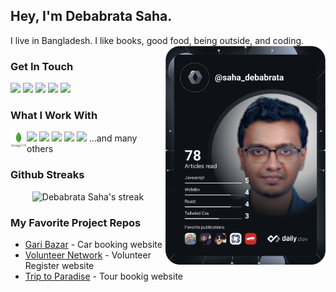 ## Hey, I'm Debabrata Saha. 
<div align="left">
I live in Bangladesh. I like books, good food, being outside, and coding.
<a href="https://app.daily.dev/saha_debabrata"><img src="https://github.com/DebabrataSaha-570/DebabrataSaha-570/blob/main/devcard.svg" width="256" align="right" alt="Debabrata Saha's Dev Card"/></a>
 
</div>

### Get In Touch
<a href="mailto:sahadebabrata570@gmail.com"><img src="https://img.shields.io/badge/Gmail-D14836?style=for-the-badge&logo=gmail&logoColor=white"></a> <a href="https://www.linkedin.com/in/debabrata-saha-shuvo/"><img src="https://img.shields.io/badge/LinkedIn-0077B5?style=for-the-badge&logo=linkedin&logoColor=white"></a> <a href="/"><img src="https://img.shields.io/badge/YouTube-FF0000?style=for-the-badge&logo=youtube&logoColor=white"></a> <a href="/"><img src="https://img.shields.io/badge/portfolio-0A0A0A?style=for-the-badge&logo=dev.to&logoColor=white"></a> <a href="https://stackoverflow.com/users/15363400/debabrata-saha?tab=profile"><img src="https://img.shields.io/badge/%20-Questions-black?color=14171A&labelColor=fff&logo=stackoverflow&logoColor=white"></a> 

### What I Work With
<img src="https://img.shields.io/badge/JavaScript-F7DF1E?style=for-the-badge&logo=javascript&logoColor=black"> <img src="https://img.shields.io/badge/Node.js-43853D?style=for-the-badge&logo=node.js&logoColor=white"> <img src="https://img.shields.io/badge/HTML5-E34F26?style=for-the-badge&logo=html5&logoColor=white"> <img src="https://img.shields.io/badge/CSS3-1572B6?style=for-the-badge&logo=css3&logoColor=white"> <img src="https://img.shields.io/badge/React-20232A?style=for-the-badge&logo=react&logoColor=61DAFB"> <img align="left" src="https://raw.githubusercontent.com/devicons/devicon/master/icons/mongodb/mongodb-original-wordmark.svg" alt="mongodb" width="26px" style="max-width:100%;">
...and many others


### Github Streaks
<p align="center">
    <img alt="Debabrata Saha's streak" src="https://github-readme-streak-stats.herokuapp.com/?user=DebabrataSaha-570&theme=tokyonight&hide_border=true"/>
</p>


  

### My Favorite Project Repos
* <a href="https://github.com/DebabrataSaha-570/garibazar-client">Gari Bazar</a> - Car booking website
* <a href="https://github.com/DebabrataSaha-570/volunteer-network-client">Volunteer Network</a> - Volunteer Register website
* <a href="https://github.com/DebabrataSaha-570/Trip-to-Paradise-Client">Trip to Paradise</a> - Tour bookig website





